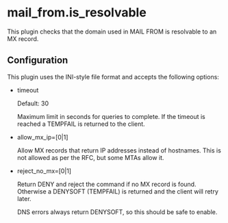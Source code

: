 mail_from.is_resolvable
=======================

This plugin checks that the domain used in MAIL FROM is resolvable to an MX
record.

Configuration
-------------

This plugin uses the INI-style file format and accepts the following options:

* timeout

  Default: 30
  
  Maximum limit in seconds for queries to complete.  If the timeout is
  reached a TEMPFAIL is returned to the client.

* allow_mx_ip=[0|1]

  Allow MX records that return IP addresses instead of hostnames.
  This is not allowed as per the RFC, but some MTAs allow it.

* reject_no_mx=[0|1]

  Return DENY and reject the command if no MX record is found.  Otherwise a
  DENYSOFT (TEMPFAIL) is returned and the client will retry later.
  
  DNS errors always return DENYSOFT, so this should be safe to enable.
